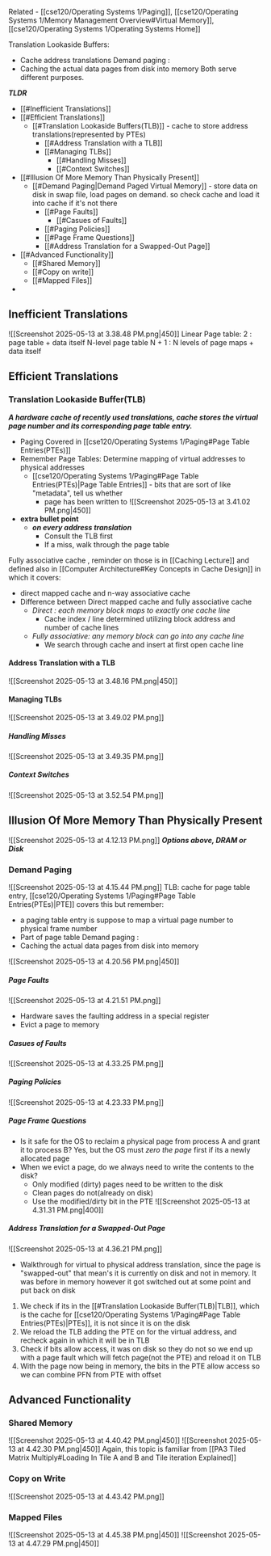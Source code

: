 Related - [[cse120/Operating Systems 1/Paging]], [[cse120/Operating Systems 1/Memory Management Overview#Virtual Memory]], [[cse120/Operating Systems 1/Operating Systems Home]]

Translation Lookaside Buffers:
- Cache address translations
Demand paging :
- Caching the actual data pages from disk into memory
Both serve different purposes.

***TLDR***
- [[#Inefficient Translations]]
- [[#Efficient Translations]]
	- [[#Translation Lookaside Buffers(TLB)]] - cache to store address translations(represented by PTEs)
		- [[#Address Translation with a TLB]]
		- [[#Managing TLBs]]
			- [[#Handling Misses]]
			- [[#Context Switches]]
- [[#Illusion Of More Memory Than Physically Present]]
	- [[#Demand Paging|Demand Paged Virtual Memory]] - store data on disk in swap file, load pages on demand. so check cache and load it into cache if it's not there
		- [[#Page Faults]]
			- [[#Casues of Faults]]
		- [[#Paging Policies]]
		- [[#Page Frame Questions]]
		- [[#Address Translation for a Swapped-Out Page]]
- [[#Advanced Functionality]]
	- [[#Shared Memory]]
	- [[#Copy on write]]
	- [[#Mapped Files]]
- 

## Inefficient Translations
![[Screenshot 2025-05-13 at 3.38.48 PM.png|450]]
Linear Page table:
2 : page table + data itself
N-level page table
N + 1 : N levels of page maps + data itself

## Efficient Translations

### Translation Lookaside Buffer(TLB)
***A hardware cache of recently used translations, cache stores the virtual page number and its corresponding page table entry.*** 
- Paging Covered in [[cse120/Operating Systems 1/Paging#Page Table Entries(PTEs)]]
- Remember Page Tables: Determine mapping of virtual addresses to physical addresses
	- [[cse120/Operating Systems 1/Paging#Page Table Entries(PTEs)|Page Table Entries]] - bits that are sort of like "metadata", tell us whether
		- page has been written to
![[Screenshot 2025-05-13 at 3.41.02 PM.png|450]]
- **extra bullet point**
	- ***on every address translation***
		- Consult the TLB first
		- If a miss, walk through the page table

Fully associative cache , reminder on those is in [[Caching Lecture]] and defined also in [[Computer Architecture#Key Concepts in Cache Design]] in which it covers:
- direct mapped cache and n-way associative cache
- Difference between Direct mapped cache and fully associative cache
	- *Direct : each memory block maps to exactly one cache line*
		- Cache index  / line determined utilizing block address and number of cache lines
	- *Fully associative: any memory block can go into any cache line*
		- We search through cache and insert at first open cache line

#### Address Translation with a TLB
![[Screenshot 2025-05-13 at 3.48.16 PM.png|450]]
#### Managing TLBs
![[Screenshot 2025-05-13 at 3.49.02 PM.png]]

##### Handling Misses
![[Screenshot 2025-05-13 at 3.49.35 PM.png]]

##### Context Switches
![[Screenshot 2025-05-13 at 3.52.54 PM.png]]

## Illusion Of More Memory Than Physically Present

![[Screenshot 2025-05-13 at 4.12.13 PM.png]]
***Options above, DRAM or Disk***

### Demand Paging
![[Screenshot 2025-05-13 at 4.15.44 PM.png]]
TLB: cache for page table entry, [[cse120/Operating Systems 1/Paging#Page Table Entries(PTEs)|PTE]] covers this but remember:
- a paging table entry is suppose to map a virtual page number to physical frame number
- Part of page table
Demand paging :
- Caching the actual data pages from disk into memory

![[Screenshot 2025-05-13 at 4.20.56 PM.png|450]]

##### Page Faults
![[Screenshot 2025-05-13 at 4.21.51 PM.png]]
- Hardware saves the faulting address in a special register
- Evict a page to memory

##### Casues of Faults
![[Screenshot 2025-05-13 at 4.33.25 PM.png]]


##### Paging Policies
![[Screenshot 2025-05-13 at 4.23.33 PM.png]]

##### Page Frame Questions
- Is it safe for the OS to reclaim a physical page from process A and grant it to process B?
		Yes, but the OS must *zero the page* first if its a newly allocated page
- When we evict a page, do we always need to write the contents to the disk?
	- Only modified (dirty) pages need to be written to the disk
	- Clean pages do not(already on disk)
	- Use the modified/dirty bit in the PTE
![[Screenshot 2025-05-13 at 4.31.31 PM.png|400]]


##### Address Translation for a Swapped-Out Page
![[Screenshot 2025-05-13 at 4.36.21 PM.png]]
- Walkthrough for virtual to physical address translation, since the page is "swapped-out" that mean's it is currently on disk and not in memory. It was before in memory however it got switched out at some point and put back on disk
1. We check if its in the [[#Translation Lookaside Buffer(TLB)|TLB]], which is the cache for [[cse120/Operating Systems 1/Paging#Page Table Entries(PTEs)|PTEs]], it is not since it is on the disk
2. We reload the TLB adding the PTE on for the virtual address, and recheck again in which it will be in TLB
3. Check if bits allow access, it was on disk so they do not so we end up with a page fault which will fetch page(not the PTE) and reload it on TLB
4. With the page now being in memory, the bits in the PTE allow access so we can combine PFN from PTE with offset


## Advanced Functionality

### Shared Memory
![[Screenshot 2025-05-13 at 4.40.42 PM.png|450]]
![[Screenshot 2025-05-13 at 4.42.30 PM.png|450]]
Again, this topic is familiar from [[PA3 Tiled Matrix Multiply#Loading In Tile A and B and Tile iteration Explained]]

### Copy on Write
![[Screenshot 2025-05-13 at 4.43.42 PM.png]]

### Mapped Files
![[Screenshot 2025-05-13 at 4.45.38 PM.png|450]]
![[Screenshot 2025-05-13 at 4.47.29 PM.png|450]]